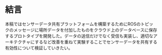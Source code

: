 # 結言
本稿ではセンサーデータ共有プラットフォームを構築するためにROSのトピックのメッセージに場所データを付加したものをクラウド上のデータベースに保存するプロトタイプを開発した。データの送信だけでなく受信も実装し、適切なアーキテクチャにするなど改善を重ねて実験することでセンサーデータを共有する有効性について検証していきたい。
